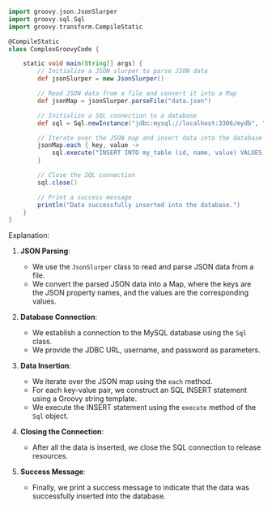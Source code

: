 ```groovy
import groovy.json.JsonSlurper
import groovy.sql.Sql
import groovy.transform.CompileStatic

@CompileStatic
class ComplexGroovyCode {

    static void main(String[] args) {
        // Initialize a JSON slurper to parse JSON data
        def jsonSlurper = new JsonSlurper()

        // Read JSON data from a file and convert it into a Map
        def jsonMap = jsonSlurper.parseFile("data.json")

        // Initialize a SQL connection to a database
        def sql = Sql.newInstance("jdbc:mysql://localhost:3306/mydb", "username", "password")

        // Iterate over the JSON map and insert data into the database
        jsonMap.each { key, value ->
            sql.execute("INSERT INTO my_table (id, name, value) VALUES (${key}, '${value.name}', ${value.value})")
        }

        // Close the SQL connection
        sql.close()

        // Print a success message
        println("Data successfully inserted into the database.")
    }
}
```

Explanation:

1. **JSON Parsing**:
   - We use the `JsonSlurper` class to read and parse JSON data from a file.
   - We convert the parsed JSON data into a Map, where the keys are the JSON property names, and the values are the corresponding values.

2. **Database Connection**:
   - We establish a connection to the MySQL database using the `Sql` class.
   - We provide the JDBC URL, username, and password as parameters.

3. **Data Insertion**:
   - We iterate over the JSON map using the `each` method.
   - For each key-value pair, we construct an SQL INSERT statement using a Groovy string template.
   - We execute the INSERT statement using the `execute` method of the `Sql` object.

4. **Closing the Connection**:
   - After all the data is inserted, we close the SQL connection to release resources.

5. **Success Message**:
   - Finally, we print a success message to indicate that the data was successfully inserted into the database.